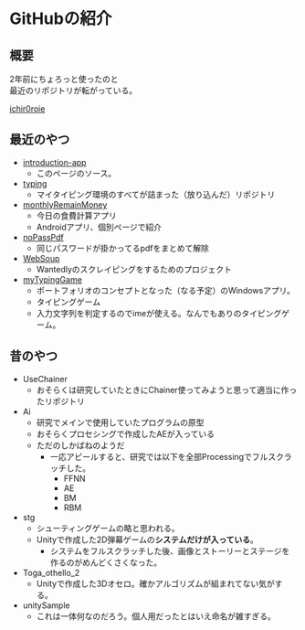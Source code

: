 # GitHubの紹介

## 概要

2年前にちょろっと使ったのと  
最近のリポジトリが転がっている。

[ichir0roie](https://github.com/ichir0roie)

## 最近のやつ

+ [introduction-app](https://github.com/ichir0roie/introduction-app)
  + このページのソース。
+ [typing](https://github.com/ichir0roie/typing)
  + マイタイピング環境のすべてが詰まった（放り込んだ）リポジトリ
+ [monthlyRemainMoney](https://github.com/ichir0roie/monthlyRemainMoney)
  + 今日の食費計算アプリ
  + Androidアプリ、個別ページで紹介
+ [noPassPdf](https://github.com/ichir0roie/noPassPdf)
  + 同じパスワードが掛かってるpdfをまとめて解除
+ [WebSoup](https://github.com/ichir0roie/WebSoup)
  + Wantedlyのスクレイピングをするためのプロジェクト
+ [myTypingGame](https://github.com/ichir0roie/myTypingGame)
  + ポートフォリオのコンセプトとなった（なる予定）のWindowsアプリ。
  + タイピングゲーム
  + 入力文字列を判定するのでimeが使える。なんでもありのタイピングゲーム。

## 昔のやつ

+ UseChainer
  + おそらくは研究していたときにChainer使ってみようと思って適当に作ったリポジトリ
+ Ai
  + 研究でメインで使用していたプログラムの原型
  + おそらくプロセシングで作成したAEが入っている
  + ただのしかばねのようだ
    + 一応アピールすると、研究では以下を全部Processingでフルスクラッチした。
      + FFNN
      + AE
      + BM
      + RBM
+ stg
  + シューティングゲームの略と思われる。
  + Unityで作成した2D弾幕ゲームの**システムだけが入っている**。
    + システムをフルスクラッチした後、画像とストーリーとステージを作るのがめんどくさくなった。
+ Toga_othello_2
  + Unityで作成した3Dオセロ。確かアルゴリズムが組まれてない気がする。
+ unitySample
  + これは一体何なのだろう。個人用だったとはいえ命名が雑すぎる。
